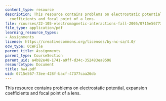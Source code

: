 ```yaml
---
content_type: resource
description: This resource contains problems on electrostatic potential, expansion
  coefficients and focal point of a lens.
file: /courses/22-105-electromagnetic-interactions-fall-2005/0715e56773ee428fbacf47377caa26db_hw4.pdf
file_type: application/pdf
learning_resource_types:
- Assignments
license: https://creativecommons.org/licenses/by-nc-sa/4.0/
ocw_type: OCWFile
parent_title: Assignments
parent_type: CourseSection
parent_uid: a4b82e48-1741-a9ff-d34c-352483ea8598
resourcetype: Document
title: hw4.pdf
uid: 0715e567-73ee-428f-bacf-47377caa26db
---
```

This resource contains problems on electrostatic potential, expansion coefficients and focal point of a lens.